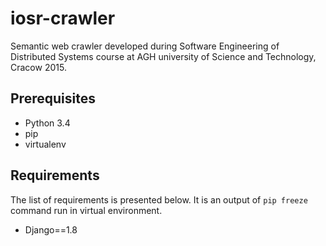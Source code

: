 iosr-crawler
============

Semantic web crawler developed during Software Engineering of Distributed Systems course at AGH university of Science 
and Technology, Cracow 2015.

Prerequisites
-------------

* Python 3.4
* pip
* virtualenv 

Requirements
------------

The list of requirements is presented below. It is an output of `pip freeze` command run in virtual environment.

* Django==1.8
